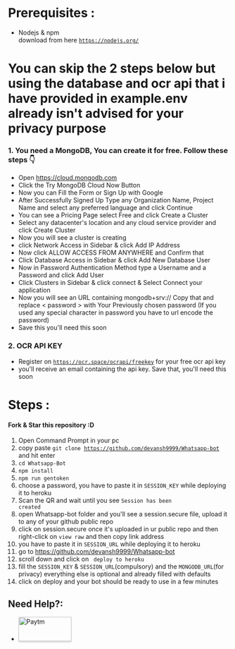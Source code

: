 # Prerequisites :
- Nodejs & npm<br>download from here <code>https://nodejs.org/</code>

<h1>You can skip the 2 steps below but using the database and ocr api that i have provided in example.env already isn't advised for your privacy purpose</h1>

### 1. You need a MongoDB, You can create it for free. Follow these steps 👇
- Open https://cloud.mongodb.com
- Click the Try MongoDB Cloud Now Button
- Now you can Fill the Form or Sign Up with Google
- After Successfully Signed Up Type any Organization Name, Project Name and select any preferred language and click Continue
- You can see a Pricing Page select Free and click Create a Cluster
- Select any datacenter's location and any cloud service provider and click Create Cluster
- Now you will see a cluster is creating
- click Network Access in Sidebar & click Add IP Address
- Now click ALLOW ACCESS FROM ANYWHERE and Confirm that
- Click Database Access in Sidebar & click Add New Database User
- Now in Password Authentication Method type a Username and a Password and click Add User
- Click Clusters in Sidebar & click connect & Select Connect your application
- Now you will see an URL containing mongodb+srv:// Copy that and replace < password > with Your Previously chosen password (If you used any special character in password you have to url encode the password)
- Save this you'll need this soon
### 2. OCR API KEY
- Register on <code>https://ocr.space/ocrapi/freekey</code> for your free ocr api key
- you'll receive an email containing the api key. Save that, you'll need this soon

# Steps :
#### Fork & Star this repository :D
1. Open Command Prompt in your pc
2. copy paste <code>git clone https://github.com/devansh9999/Whatsapp-bot</code> and hit enter
3. <code>cd Whatsapp-Bot</code>
4. <code>npm install</code>
5. <code>npm run gentoken</code>
6. choose a password, you have to paste it in <code>SESSION_KEY</code> while deploying it to heroku
7. Scan the QR and wait until you see <code>Session has been created</code>
8. open Whatsapp-bot folder and you'll see a session.secure file, upload it to any of your github public repo
9. click on session.secure once it's uploaded in ur public repo and then right-click on <code>view raw</code> and then copy link address
10. you have to paste it in <code>SESSION_URL</code> while deploying it to heroku
11. go to https://github.com/devansh9999/Whatsapp-bot
12. scroll down and click on <code> deploy to heroku</code>
13. fill the <code>SESSION_KEY</code> & <code>SESSION_URL</code>(compulsory) and the <code>MONGODB_URL</code>(for privacy) everything else is optional and already filled with defaults
14. click on deploy and your bot should be ready to use in a few minutes

## Need Help?:
- <a href="https://t.me/SciBot_Whatsapp" target="_blank"><img src="https://images.macrumors.com/t/yMMf-bY_9Mm9UdPbxEQi7RRhRtg=/1600x/article-new/2017/05/Telegram-app.jpg" alt="Paytm" style="height: 55px !important;width: 120px !important;box-shadow: 0px 3px 2px 0px rgba(190, 190, 190, 0.5) !important;-webkit-box-shadow: 0px 3px 2px 0px rgba(190, 190, 190, 0.5) !important;" ></a>
